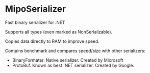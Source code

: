 # MipoSerializer
Fast binary serializer for .NET

Supports all types (even marked as NonSerializable).

Copies data directly to RAM to improve speed.

Contains benchmark and compares speed/size with other serializers:
* BinaryFormater. Native serializer. Created by Microsoft
* ProtoBuf. Known as best .NET serializer. Created by Google.
